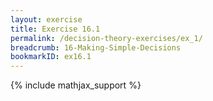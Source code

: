 ```yaml
---
layout: exercise
title: Exercise 16.1
permalink: /decision-theory-exercises/ex_1/
breadcrumb: 16-Making-Simple-Decisions
bookmarkID: ex16.1
---
```


{% include mathjax_support %}
